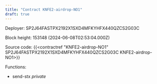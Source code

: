 ```yaml
---
title: "Contract KNFE2-airdrop-NO1"
draft: true
---
```

Deployer: SP2J64FASTPX2192X1SXD4MFKYHFX440QZCS2G03C


 



Block height: 153148 (2024-06-08T02:53:04.000Z)

Source code: {{<contractref "KNFE2-airdrop-NO1" SP2J64FASTPX2192X1SXD4MFKYHFX440QZCS2G03C KNFE2-airdrop-NO1>}}

Functions:

* send-stx _private_
